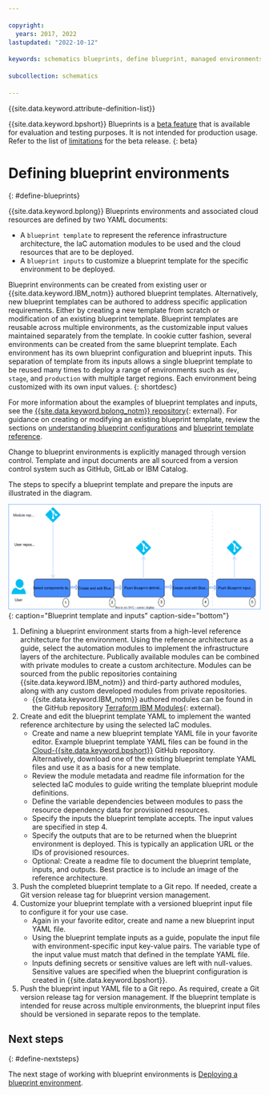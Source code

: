 ```yaml
---

copyright:
  years: 2017, 2022
lastupdated: "2022-10-12"

keywords: schematics blueprints, define blueprint, managed environments

subcollection: schematics

---
```


{{site.data.keyword.attribute-definition-list}}

{{site.data.keyword.bpshort}} Blueprints is a [beta feature](/docs/schematics?topic=schematics-bp-beta-limitations) that is available for evaluation and testing purposes. It is not intended for production usage. Refer to the list of [limitations](/docs/schematics?topic=schematics-bp-beta-limitations) for the beta release.
{: beta}

# Defining blueprint environments
{: #define-blueprints}

{{site.data.keyword.bplong}} Blueprints environments and associated cloud resources are defined by two YAML documents: 

- A `blueprint template` to represent the reference infrastructure architecture, the IaC automation modules to be used and the cloud resources that are to be deployed.
- A `blueprint inputs` to customize a blueprint template for the specific environment to be deployed.

Blueprint environments can be created from existing user or {{site.data.keyword.IBM_notm}} authored blueprint templates. Alternatively, new blueprint templates can be authored to address specific application requirements. Either by creating a new template from scratch or modification of an existing blueprint template. Blueprint templates are reusable across multiple environments, as the customizable input values maintained separately from the template. In cookie cutter fashion, several environments can be created from the same blueprint template. Each environment has its own blueprint configuration and blueprint inputs. This separation of template from its inputs allows a single blueprint template to be reused many times to deploy a range of environments such as `dev`, `stage`, and `production` with multiple target regions. Each environment being customized with its own input values.
{: shortdesc}  

For more information about the examples of blueprint templates and inputs, see the [{{site.data.keyword.bplong_notm}} repository](https://github.com/orgs/Cloud-Schematics/repositories?q=blueprint){: external}.  For guidance on creating or modifying an existing blueprint template, review the sections on [understanding blueprint configurations](/docs/schematics?topic=schematics-bp-template-schema-yaml) and [blueprint template reference](/docs/schematics?topic=schematics-bp-template-schema-yaml).  

Change to blueprint environments is explicitly managed through version control. Template and input documents are all sourced from a version control system such as GitHub, GitLab or IBM Catalog. 

The steps to specify a blueprint template and prepare the inputs are illustrated in the diagram.

![Blueprint template and inputs](../images/sc-bp-define.svg){: caption="Blueprint template and inputs" caption-side="bottom"}

1. Defining a blueprint environment starts from a high-level reference architecture for the environment. Using the reference architecture as a guide, select the automation modules to implement the infrastructure layers of the architecture. Publically available modules can be combined with private modules to create a custom architecture. Modules can be sourced from the public repositories containing {{site.data.keyword.IBM_notm}} and third-party authored modules, along with any custom developed modules from private repositories.  
    - {{site.data.keyword.IBM_notm}} authored modules can be found in the GitHub repository [Terraform IBM Modules](https://github.com/terraform-ibm-modules){: external}.
2. Create and edit the blueprint template YAML to implement the wanted reference architecture by using the selected IaC modules.
    - Create and name a new blueprint template YAML file in your favorite editor. Example blueprint template YAML files can be found in the [Cloud-{{site.data.keyword.bpshort}}](https://github.com/orgs/Cloud-Schematics/repositories?q=blueprint) GitHub repository.  Alternatively, download one of the existing blueprint template YAML files and use it as a basis for a new template.  
    - Review the module metadata and readme file information for the selected IaC modules to guide writing the template blueprint module definitions. 
    - Define the variable dependencies between modules to pass the resource dependency data for provisioned resources.
    - Specify the inputs the blueprint template accepts. The input values are specified in step 4. 
    - Specify the outputs that are to be returned when the blueprint environment is deployed. This is typically an application URL or the IDs of provisioned resources.  
    - Optional: Create a readme file to document the blueprint template, inputs, and outputs. Best practice is to include an image of the reference architecture. 
3. Push the completed blueprint template to a Git repo. If needed, create a Git version release tag for blueprint version management. 
4. Customize your blueprint template with a versioned blueprint input file to configure it for your use case.  
    - Again in your favorite editor, create and name a new blueprint input YAML file.
    - Using the blueprint template inputs as a guide, populate the input file with environment-specific input key-value pairs. The variable type of the input value must match that defined in the template YAML file.
    - Inputs defining secrets or sensitive values are left with null-values. Sensitive values are specified when the blueprint configuration is created in {{site.data.keyword.bpshort}}.
5. Push the blueprint input YAML file to a Git repo. As required, create a Git version release tag for version management. If the blueprint template is intended for reuse across multiple environments, the blueprint input files should be versioned in separate repos to the template. 

## Next steps
{: #define-nextsteps}

The next stage of working with blueprint environments is [Deploying a blueprint environment](/docs/schematics?topic=schematics-deploy-blueprints). 
